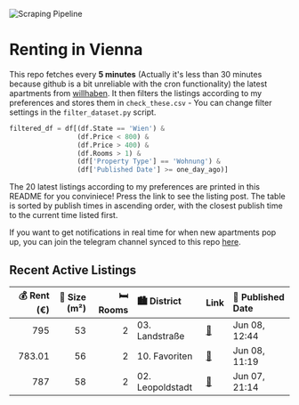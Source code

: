 ![Scraping Pipeline](https://github.com/AthomsG/renting-in-vienna/actions/workflows/run_pipeline.yml/badge.svg)


# Renting in Vienna

This repo fetches every **5 minutes** (Actually it's less than 30 minutes because github is a bit unreliable with the cron functionality) the latest apartments from [willhaben](https://www.willhaben.at/).
It then filters the listings according to my preferences and stores them in `check_these.csv` - You can change filter settings in the `filter_dataset.py` script.

```python
filtered_df = df[(df.State == 'Wien') & 
                 (df.Price < 800) &
                 (df.Price > 400) &
                 (df.Rooms > 1) &
                 (df['Property Type'] == 'Wohnung') &
                 (df['Published Date'] >= one_day_ago)]
```

The 20 latest listings according to my preferences are printed in this README for you conviniece! Press the link to see the listing post.
The table is sorted by publish times in ascending order, with the closest publish time to the current time listed first.

If you want to get notifications in real time for when new apartments pop up, you can join the telegram channel synced to this repo [here](https://t.me/+1HPAYOf5BSsyNTlk).

## Recent Active Listings

|   💰 Rent (€) |   📏 Size (m²) |   🛏️ Rooms | 🏙️ District      | Link                                                                                                                                                                                                                                                                   | 📅 Published Date   |
|-------------:|--------------:|-----------:|:-----------------|:-----------------------------------------------------------------------------------------------------------------------------------------------------------------------------------------------------------------------------------------------------------------------|:-------------------|
|       795    |            53 |          2 | 03. Landstraße   | [🔗](https://www.willhaben.at/iad/immobilien/d/mietwohnungen/wien/wien-1030-landstra%C3%9Fe/ruhige-nette-2-zimmer-wohnung-im-loggia-954090482/)                                                                                                                         | Jun 08, 12:44      |
|       783.01 |            56 |          2 | 10. Favoriten    | [🔗](https://www.willhaben.at/iad/immobilien/d/mietwohnungen/wien/wien-1100-favoriten/sanierte-unbefristete-mietwohnung-i-wg-geeignet-999205891/)                                                                                                                       | Jun 08, 11:19      |
|       787    |            58 |          2 | 02. Leopoldstadt | [🔗](https://www.willhaben.at/iad/immobilien/d/mietwohnungen/wien/wien-1020-leopoldstadt/1020-wien-stuwerstrasse:-extrem-sonnige-und-extrem-ruhige-2-zimmer-altbauwohnung-im-2.-stock-mit-zauberhaftem-hofgartenblick-ca.-59-m2%3B-langfristig-zu-vermieten-825825973/) | Jun 07, 21:14      |
